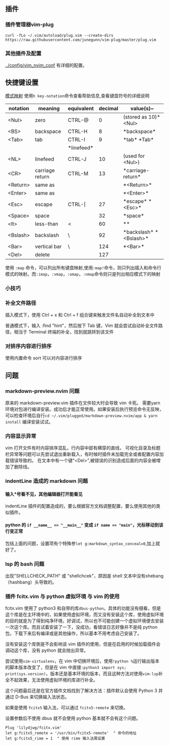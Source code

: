 ## 插件

### 插件管理器vim-plug

`curl -fLo ~/.vim/autoload/plug.vim --create-dirs https://raw.githubusercontent.com/junegunn/vim-plug/master/plug.vim`

### 其他插件及配置
[../config/vim_nvim_conf](../config/vim_nvim_conf) 有详细的配置。

## 快捷键设置

[模式映射](images/vim_mapping.png)
使用`h key-notation`命令查看帮助信息,查看键盘符号的详细说明

| notation  | meaning         | equivalent   | decimal | value(s)~                   |
| ---       | ---             | ---          | ---     | ---                         |
| \<Nul>    | zero            | CTRL-@       | 0       | (stored as 10)\*\<Nul>      |
| \<BS>     | backspace       | CTRL-H       | 8       | \*backspace\*               |
| \<Tab>    | tab             | CTRL-I       | 9       | \*tab\* \*Tab\*             |
|           |                 | \*linefeed\* |         |                             |
| \<NL>     | linefeed        | CTRL-J       | 10      | (used for \<Nul>)           |
| \<CR>     | carriage return | CTRL-M       | 13      | \*carriage-return\*         |
| \<Return> | same as <CR>    |              |         | \*\<Return>\*               |
| \<Enter>  | same as <CR>    |              |         | \*\<Enter>\*                |
| \<Esc>    | escape          | CTRL-\[      | 27      | \*escape\* \*\<Esc>\*       |
| \<Space>  | space           |              | 32      | \*space\*                   |
| \<lt>     | less-than       | <            | 60      | \*<lt>\*                    |
| \<Bslash> | backslash       | \            | 92      | \*backslash\* \*\<Bslash>\* |
| \<Bar>    | vertical bar    | \            | 124     | \*\<Bar>\*                  |  |
| \<Del>    | delete          |              | 127     |                             |

使用 `:map` 命令，可以列出所有键盘映射,使用`:map!`命令，则只列出插入和命令行模式的映射。而`:imap`，`:vmap`，`:omap`，`:nmap`命令则只是列出相应模式下的映射


### 小技巧
### 补全文件路径
插入模式下，使用 Ctrl + x 和 Ctrl + f 组合键来触发文件名自动补全到文本中

普通模式下，输入 :find "hint"，然后按下 Tab 键，Vim 就会尝试自动补全文件路径，相当于 Terminal 终端的补全，找到就跳转到该文件

### 对排序内容进行排序
使用内置命令 sort 可以对内容进行排序


## 问题
### markdown-preview.nvim 问题

原来的 markdown-preview.vim 插件在文件较大时会导致 vim 卡死。
需要yarn 环境对包进行编译安装。成功后才能正常使用。如果安装后执行预览命令无反映，可以检查环境后自行`cd ~/.vim/plugged/markdown-preview.nvim/app & yarn install` 编译安装试试。

### 内容显示异常

vim 打开文件有时内容排序混乱，行内容中部有横穿的直线，
可视化目录及标题栏异常等问题可以先尝试退出重新载入，有时候时插件未加载完全或者配置内容加载错误导致的。
在文本中有一个键"\<Del>",被错误的识别造成后面的内容全被增加了删除线。

### indentLine 造成的 markdown 问题
#### 输入\*号看不见，其他编辑器打开能看见
indentLine 插件的配置造成的，要么根据官方文档调整配置，要么使用其他的类似插件。

#### python 的 `if __name__ == "__main__"` 变成 `if name == "main"`，光标移动到该行变正常
包括上面的问题，设置项有个特殊参`let g:markdown_syntax_conceal=0`,加上就好了。

### lsp 的 bash 问题

出现"SHELLCHECK\_PATH" 或 "shellchcek"，原因是 shell 文本中没有shebang（hashbang）头导致的。

### 插件 fcitx.vim 与 python 虚拟环境 与 vim 的使用
fcitx.vim 使用了 python3 和自带的库`dbus-python`，具体的功能没有细看，但是这个库是在主环境中的，如果使用虚拟环境，而又没有安装这个库，使用虚拟环境的目的就是为了得到纯净环境，好调试，所以也不可能创建一个虚拟环境便去安装一次这个库。而且试着安装了一下，没成功，看错误日志好像并不是纯 python 包，下载下来后有编译或是其他操作，所以基本不用考虑自己安装了。

没有安装这个库倒是不会影响该 vim 插件的使用，但是在启用的时候加载插件会调动这个库，没有 python 就会抛出异常。

 尝试使用`vim-virtualenv`，在 vim 中切换环境后，使用`!python %`运行输出版本的脚本版本改变了，但是在 vim 中直接`:python3 import sys; print(sys.version)`，版本还是基本环境的版本，而且这种方法对使用`vim-lsp`补全不起效果，无法使用虚拟环境的库进行补全。

 这个问题最后还是在官方插件文档找到了解决方法：插件默认会使用 Python 3 并通过 D-Bus 来切换输入法状态。

 如果是使用 `fcitx5` 输入法，可以通过 `fcitx5-remote` 来切换。

 设置参数后不使用 dbus 就不会使用 python 基本就不会有这个问题。

 ```
Plug 'lilydjwg/fcitx.vim'
let g:fcitx5_remote = '/usr/bin/fcitx5-remote'  " 命令的地址
let g:fcitx5_rime = 1  " 使用 rime 输入法需设置
 ```
